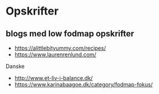 # Opskrifter


## blogs med low fodmap opskrifter

* https://alittlebityummy.com/recipes/
* https://www.laurenrenlund.com/

Danske
* http://www.et-liv-i-balance.dk/
* https://www.karinabaagoe.dk/category/fodmap-fokus/
